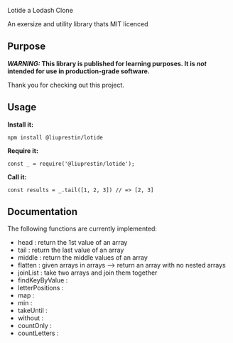 Lotide a Lodash Clone

An exersize and utility library thats MIT licenced

## Purpose

**_WARNING:_ This library is published for learning purposes. It is _not_ intended for use in production-grade software.**

Thank you for checking out this project.

## Usage

**Install it:**

`npm install @liuprestin/lotide`

**Require it:**

`const _ = require('@liuprestin/lotide');`

**Call it:**

`const results = _.tail([1, 2, 3]) // => [2, 3]`

## Documentation

The following functions are currently implemented:

- head : return the 1st value of an array
- tail : return the last value of an array
- middle : return the middle values of an array 
- flatten : given arrays in arrays --> return an array with no nested arrays
- joinList : take two arrays and join them together
- findKeyByValue :
- letterPositions :
- map :
- min :
- takeUntil :
- without :
- countOnly :
- countLetters : 